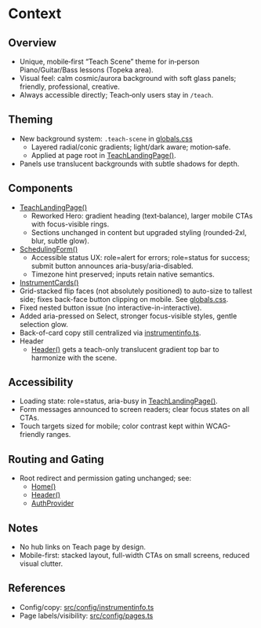 # Context

## Overview
- Unique, mobile‑first “Teach Scene” theme for in‑person Piano/Guitar/Bass lessons (Topeka area).
- Visual feel: calm cosmic/aurora background with soft glass panels; friendly, professional, creative.
- Always accessible directly; Teach‑only users stay in `/teach`.

## Theming
- New background system: `.teach-scene` in [globals.css](src/app/globals.css)
  - Layered radial/conic gradients; light/dark aware; motion‑safe.
  - Applied at page root in [TeachLandingPage()](src/app/teach/page.tsx:1).
- Panels use translucent backgrounds with subtle shadows for depth.

## Components
- [TeachLandingPage()](src/app/teach/page.tsx:1)
  - Reworked Hero: gradient heading (text‑balance), larger mobile CTAs with focus-visible rings.
  - Sections unchanged in content but upgraded styling (rounded‑2xl, blur, subtle glow).
- [SchedulingForm()](src/app/teach/components/SchedulingForm.tsx:157)
  - Accessible status UX: role=alert for errors; role=status for success; submit button announces aria-busy/aria-disabled.
  - Timezone hint preserved; inputs retain native semantics.
- [InstrumentCards()](src/app/teach/components/InstrumentCards.tsx:1)
- Grid-stacked flip faces (not absolutely positioned) to auto-size to tallest side; fixes back-face button clipping on mobile. See [globals.css](src/app/globals.css:110).
- Fixed nested button issue (no interactive-in-interactive).
- Added aria-pressed on Select, stronger focus-visible styles, gentle selection glow.
- Back-of-card copy still centralized via [instrumentinfo.ts](src/config/instrumentinfo.ts:1).
- Header
  - [Header()](src/app/Header.tsx:11) gets a teach-only translucent gradient top bar to harmonize with the scene.

## Accessibility
- Loading state: role=status, aria-busy in [TeachLandingPage()](src/app/teach/page.tsx:1).
- Form messages announced to screen readers; clear focus states on all CTAs.
- Touch targets sized for mobile; color contrast kept within WCAG-friendly ranges.

## Routing and Gating
- Root redirect and permission gating unchanged; see:
  - [Home()](src/app/page.tsx)
  - [Header()](src/app/Header.tsx:11)
  - [AuthProvider](src/contexts/AuthContext.tsx:1)

## Notes
- No hub links on Teach page by design.
- Mobile-first: stacked layout, full-width CTAs on small screens, reduced visual clutter.

## References
- Config/copy: [src/config/instrumentinfo.ts](src/config/instrumentinfo.ts:1)
- Page labels/visibility: [src/config/pages.ts](src/config/pages.ts:1)